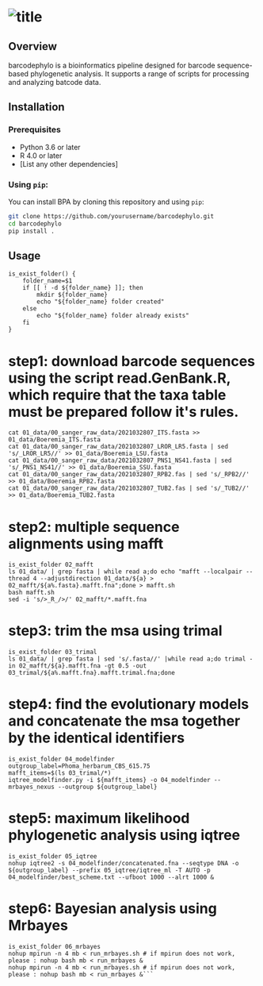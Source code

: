 # ![title](images/title.png)

## Overview

barcodephylo is a bioinformatics pipeline designed for barcode sequence-based phylogenetic analysis. It supports a range of scripts for processing and analyzing batcode data.


## Installation

### Prerequisites

- Python 3.6 or later
- R 4.0 or later
- [List any other dependencies]

### Using `pip`:

You can install BPA by cloning this repository and using `pip`:

```bash
git clone https://github.com/yourusername/barcodephylo.git
cd barcodephylo
pip install .
```

## Usage

```# define function to check whether the folder exists
is_exist_folder() {
    folder_name=$1
    if [[ ! -d ${folder_name} ]]; then
        mkdir ${folder_name}
        echo "${folder_name} folder created"
    else
        echo "${folder_name} folder already exists"
    fi
}
```

# step1: download barcode sequences using the script read.GenBank.R, which require that the taxa table must be prepared follow it's rules.
```
cat 01_data/00_sanger_raw_data/2021032807_ITS.fasta >> 01_data/Boeremia_ITS.fasta
cat 01_data/00_sanger_raw_data/2021032807_LROR_LR5.fasta | sed 's/_LROR_LR5//' >> 01_data/Boeremia_LSU.fasta
cat 01_data/00_sanger_raw_data/2021032807_PNS1_NS41.fasta | sed 's/_PNS1_NS41//' >> 01_data/Boeremia_SSU.fasta
cat 01_data/00_sanger_raw_data/2021032807_RPB2.fas | sed 's/_RPB2//' >> 01_data/Boeremia_RPB2.fasta
cat 01_data/00_sanger_raw_data/2021032807_TUB2.fas | sed 's/_TUB2//' >> 01_data/Boeremia_TUB2.fasta
```

# step2: multiple sequence alignments using mafft
```
is_exist_folder 02_mafft
ls 01_data/ | grep fasta | while read a;do echo "mafft --localpair --thread 4 --adjustdirection 01_data/${a} > 02_mafft/${a%.fasta}.mafft.fna";done > mafft.sh
bash mafft.sh
sed -i 's/>_R_/>/' 02_mafft/*.mafft.fna
```

# step3: trim the msa using trimal
```
is_exist_folder 03_trimal
ls 01_data/ | grep fasta | sed 's/.fasta//' |while read a;do trimal -in 02_mafft/${a}.mafft.fna -gt 0.5 -out 03_trimal/${a%.mafft.fna}.mafft.trimal.fna;done
```

# step4: find the evolutionary models and concatenate the msa together by the identical identifiers
```
is_exist_folder 04_modelfinder
outgroup_label=Phoma_herbarum_CBS_615.75
mafft_items=$(ls 03_trimal/*)
iqtree_modelfinder.py -i ${mafft_items} -o 04_modelfinder --mrbayes_nexus --outgroup ${outgroup_label}
```

# step5: maximum likelihood phylogenetic analysis using iqtree
```
is_exist_folder 05_iqtree
nohup iqtree2 -s 04_modelfinder/concatenated.fna --seqtype DNA -o ${outgroup_label} --prefix 05_iqtree/iqtree_ml -T AUTO -p 04_modelfinder/best_scheme.txt --ufboot 1000 --alrt 1000 &
```

# step6: Bayesian analysis using Mrbayes
```
is_exist_folder 06_mrbayes
nohup mpirun -n 4 mb < run_mrbayes.sh # if mpirun does not work, please : nohup bash mb < run_mrbayes &
nohup mpirun -n 4 mb < run_mrbayes.sh # if mpirun does not work, please : nohup bash mb < run_mrbayes &```
```
